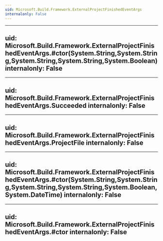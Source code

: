 ```yaml
---
uid: Microsoft.Build.Framework.ExternalProjectFinishedEventArgs
internalonly: False
---
```


---
uid: Microsoft.Build.Framework.ExternalProjectFinishedEventArgs.#ctor(System.String,System.String,System.String,System.String,System.Boolean)
internalonly: False
---

---
uid: Microsoft.Build.Framework.ExternalProjectFinishedEventArgs.Succeeded
internalonly: False
---

---
uid: Microsoft.Build.Framework.ExternalProjectFinishedEventArgs.ProjectFile
internalonly: False
---

---
uid: Microsoft.Build.Framework.ExternalProjectFinishedEventArgs.#ctor(System.String,System.String,System.String,System.String,System.Boolean,System.DateTime)
internalonly: False
---

---
uid: Microsoft.Build.Framework.ExternalProjectFinishedEventArgs.#ctor
internalonly: False
---
